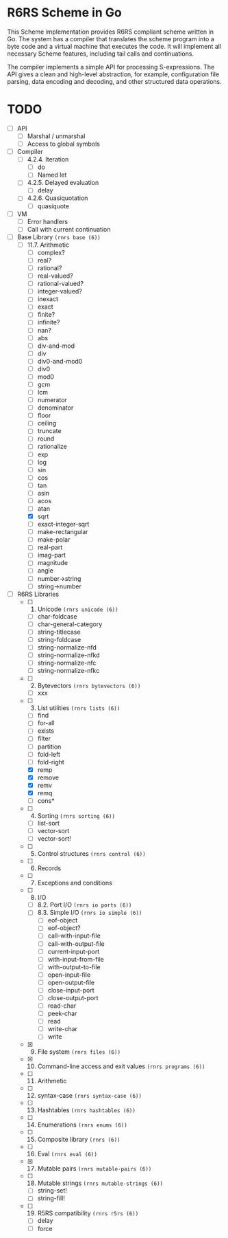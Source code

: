 # R6RS Scheme in Go

This Scheme implementation provides R6RS compliant scheme written in
Go. The system has a compiler that translates the scheme program into
a byte code and a virtual machine that executes the code. It will
implement all necessary Scheme features, including tail calls and
continuations.

The compiler implements a simple API for processing S-expressions. The
API gives a clean and high-level abstraction, for example,
configuration file parsing, data encoding and decoding, and other
structured data operations.

# TODO

 - [ ] API
   - [ ] Marshal / unmarshal
   - [ ] Access to global symbols
 - [ ] Compiler
   - [ ] 4.2.4. Iteration
     - [ ] do
     - [ ] Named let
   - [ ] 4.2.5. Delayed evaluation
     - [ ] delay
   - [ ] 4.2.6. Quasiquotation
     - [ ] quasiquote
 - [ ] VM
   - [ ] Error handlers
   - [ ] Call with current continuation
 - [ ] Base Library `(rnrs base (6))`
   - [ ] 11.7. Arithmetic
     - [ ] complex?
     - [ ] real?
     - [ ] rational?
     - [ ] real-valued?
     - [ ] rational-valued?
     - [ ] integer-valued?
     - [ ] inexact
     - [ ] exact
     - [ ] finite?
     - [ ] infinite?
     - [ ] nan?
     - [ ] abs
     - [ ] div-and-mod
     - [ ] div
     - [ ] div0-and-mod0
     - [ ] div0
     - [ ] mod0
     - [ ] gcm
     - [ ] lcm
     - [ ] numerator
     - [ ] denominator
     - [ ] floor
     - [ ] ceiling
     - [ ] truncate
     - [ ] round
     - [ ] rationalize
     - [ ] exp
     - [ ] log
     - [ ] sin
     - [ ] cos
     - [ ] tan
     - [ ] asin
     - [ ] acos
     - [ ] atan
     - [X] sqrt
     - [ ] exact-integer-sqrt
     - [ ] make-rectangular
     - [ ] make-polar
     - [ ] real-part
     - [ ] imag-part
     - [ ] magnitude
     - [ ] angle
     - [ ] number->string
     - [ ] string->number
 - [ ] R6RS Libraries
   - [ ] 1. Unicode `(rnrs unicode (6))`
     - [ ] char-foldcase
     - [ ] char-general-category
     - [ ] string-titlecase
     - [ ] string-foldcase
     - [ ] string-normalize-nfd
     - [ ] string-normalize-nfkd
     - [ ] string-normalize-nfc
     - [ ] string-normalize-nfkc
   - [ ] 2. Bytevectors `(rnrs bytevectors (6))`
     - [ ] xxx
   - [ ] 3. List utilities `(rnrs lists (6))`
     - [ ] find
     - [ ] for-all
     - [ ] exists
     - [ ] filter
     - [ ] partition
     - [ ] fold-left
     - [ ] fold-right
     - [X] remp
     - [X] remove
     - [X] remv
     - [X] remq
     - [ ] cons*
   - [ ] 4. Sorting `(rnrs sorting (6))`
     - [ ] list-sort
     - [ ] vector-sort
     - [ ] vector-sort!
   - [ ] 5. Control structures `(rnrs control (6))`
   - [ ] 6. Records
   - [ ] 7. Exceptions and conditions
   - [ ] 8. I/O
     - [ ] 8.2. Port I/O `(rnrs io ports (6))`
     - [ ] 8.3. Simple I/O `(rnrs io simple (6))`
       - [ ] eof-object
       - [ ] eof-object?
       - [ ] call-with-input-file
       - [ ] call-with-output-file
       - [ ] current-input-port
       - [ ] with-input-from-file
       - [ ] with-output-to-file
       - [ ] open-input-file
       - [ ] open-output-file
       - [ ] close-input-port
       - [ ] close-output-port
       - [ ] read-char
       - [ ] peek-char
       - [ ] read
       - [ ] write-char
       - [ ] write
   - [X] 9. File system `(rnrs files (6))`
   - [X] 10. Command-line access and exit values `(rnrs programs (6))`
   - [ ] 11. Arithmetic
   - [ ] 12. syntax-case `(rnrs syntax-case (6))`
   - [ ] 13. Hashtables `(rnrs hashtables (6))`
   - [ ] 14. Enumerations `(rnrs enums (6))`
   - [ ] 15. Composite library `(rnrs (6))`
   - [ ] 16. Eval `(rnrs eval (6))`
   - [X] 17. Mutable pairs `(rnrs mutable-pairs (6))`
   - [ ] 18. Mutable strings `(rnrs mutable-strings (6))`
	 - [ ] string-set!
	 - [ ] string-fill!
   - [ ] 19. R5RS compatibility `(rnrs r5rs (6))`
     - [ ] delay
     - [ ] force
